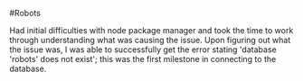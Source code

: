 #Robots

Had initial difficulties with node package manager and took the time
to work through understanding what was causing the issue.
Upon figuring out what the issue was, I was able to successfully get the error stating 'database 'robots' does not exist'; this was the first milestone in connecting to the database.

